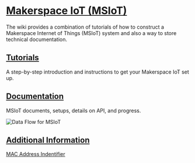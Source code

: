 # [Makerspace IoT (MSIoT)](https://github.gatech.edu/InventionStudio/makerspace_iot/wiki)

The wiki provides a combination of tutorials of how to construct a Makerspace Internet of Things (MSIoT) system and also a way to store technical documentation.

## [Tutorials](https://github.gatech.edu/InventionStudio/makerspace_iot/wiki/Tutorials)
A step-by-step introduction and instructions to get your Makerspace IoT set up.

## [Documentation](https://github.gatech.edu/InventionStudio/makerspace_iot/wiki/Documentation)
MSIoT documents, setups, details on API, and progress.

![Data Flow for MSIoT](https://github.gatech.edu/InventionStudio/makerspace_iot/blob/a71af00ac2e826b73ef5b6074486a68a7007b9a0/images/IoT-InventionStudioV1.png)

## [Additional Information](https://github.gatech.edu/InventionStudio/makerspace_iot/wiki#additional-information)
[MAC Address Indentifier](https://randomnerdtutorials.com/get-change-esp32-esp8266-mac-address-arduino/)